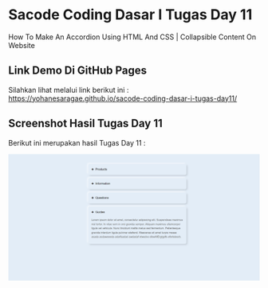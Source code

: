 # Sacode Coding Dasar I Tugas Day 11
How To Make An Accordion Using HTML And CSS | Collapsible Content On Website


## Link Demo Di GitHub Pages 

Silahkan lihat melalui link berikut ini :
https://yohanesaragae.github.io/sacode-coding-dasar-i-tugas-day11/

## Screenshot Hasil Tugas Day 11

Berikut ini merupakan hasil Tugas Day 11 :

<img src="./screenshot/1.jpg">

